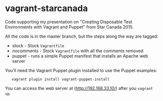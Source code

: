 # vagrant-starcanada
Code supporting my presentation on "Creating Disposable Test Environments with Vagrant and Puppet" from Star Canada 2015.

All the code is in the master branch, but the steps along the way are tagged:
  * stock - Stock `Vagrantfile`
  * nocomments - Stock `Vagrantfile` with all the comments removed
  * puppet - runs a simple Puppet manifest that installs an Apache web server

You'll need the Vagrant Puppet plugin installed to use the Puppet examples:
```
   vagrant plugin install vagrant-puppet-install
```

You can access the web server at (http://192.168.33.10/) after you `vagrant up`.

   
